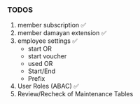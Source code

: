 ### TODOS

1. member subscription ✅
2. member damayan extension ✅
3. employee settings ✅
    - start OR
    - start voucher
    - used OR
    - Start/End
    - Prefix
4. User Roles (ABAC) ✅
5. Review/Recheck of Maintenance Tables
